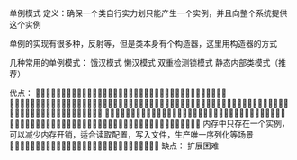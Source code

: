 单例模式
定义：确保一个类自行实力划只能产生一个实例，并且向整个系统提供这个实例

单例的实现有很多种，反射等，但是类本身有个构造器，这里用构造器的方式

几种常用的单例模式：
     饿汉模式
     懒汉模式
     双重检测锁模式 
     静态内部类模式（推荐）
     
优点：
􏰙􏰠􏱢􏳎􏰈􏰉􏳵􏰴􏵵􏵬􏳰􏰬􏱕􏳨􏱿􏳎􏰢􏵶􏲹􏳦􏰴􏵵􏲻􏵷􏰢􏲳􏵅􏱦􏱕􏳨􏴚􏳝􏲙􏲚􏵸􏵹􏳳 􏰃􏴤􏴂􏵺􏵻􏳫􏰢􏲖􏵦􏰃􏴤􏵼􏵺􏵻􏳫􏲰􏴗􏵽􏲗􏲠􏵴􏵧􏰢􏱢􏳎􏰈􏰉􏱵􏵴􏵾􏳯􏴢􏴣􏵿􏶀􏰙􏰠􏱢􏳎􏰈􏰉􏳵􏰴􏵵􏵬􏳰􏰬􏱕􏳨􏱿􏳎􏰢􏵶􏲹􏳦􏰴􏵵􏲻􏵷􏰢􏲳􏵅􏱦􏱕􏳨􏴚􏳝􏲙􏲚􏵸􏵹􏳳 􏰃􏴤􏴂􏵺􏵻􏳫􏰢􏲖􏵦􏰃􏴤􏵼􏵺􏵻􏳫􏲰􏴗􏵽􏲗􏲠􏵴􏵧􏰢􏱢􏳎􏰈􏰉􏱵􏵴􏵾􏳯􏴢􏴣􏵿􏶀 􏰙􏰠􏱢􏳎􏰈􏰉􏳵􏰴􏵵􏵬􏳰􏰬􏱕􏳨􏱿􏳎􏰢􏵶􏲹􏳦􏰴􏵵􏲻􏵷􏰢􏲳􏵅􏱦􏱕􏳨􏴚􏳝􏲙􏲚􏵸􏵹􏳳 内存中只存在一个实例，可以减少内存开销，适合读取配置，写入文件，生产唯一序列化等场景􏰃􏴤􏴂􏵺􏵻􏳫􏰢􏲖􏵦􏰃􏴤􏵼􏵺􏵻􏳫􏲰􏴗􏵽􏲗􏲠􏵴􏵧􏰢􏱢􏳎􏰈􏰉􏱵􏵴
缺点：
   扩展困难